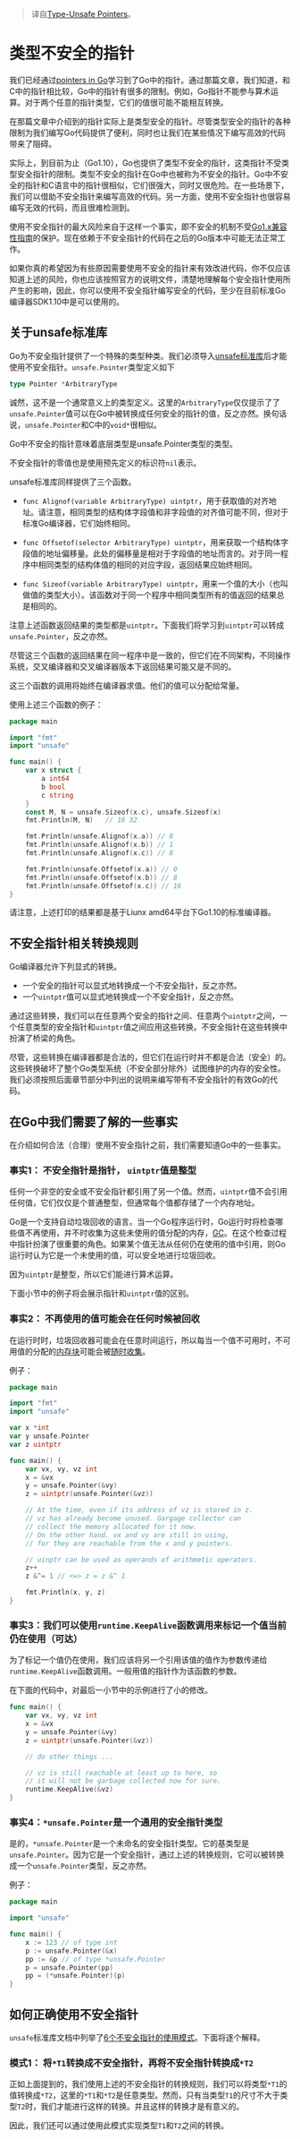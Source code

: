 > 译自[Type-Unsafe Pointers](https://go101.org/article/unsafe.html)。

# 类型不安全的指针

我们已经通过[pointers in Go](https://go101.org/article/pointer.html)学习到了Go中的指针。通过那篇文章，我们知道，和C中的指针相比较，Go中的指针有很多的限制。例如，Go指针不能参与算术运算。对于两个任意的指针类型，它们的值很可能不能相互转换。

在那篇文章中介绍到的指针实际上是类型安全的指针。尽管类型安全的指针的各种限制为我们编写Go代码提供了便利，同时也让我们在某些情况下编写高效的代码带来了阻碍。

实际上，到目前为止（Go1.10），Go也提供了类型不安全的指针，这类指针不受类型安全指针的限制。类型不安全的指针在Go中也被称为不安全的指针。Go中不安全的指针和C语言中的指针很相似，它们很强大，同时又很危险。在一些场景下，我们可以借助不安全指针来编写高效的代码。另一方面，使用不安全指针也很容易编写无效的代码，而且很难检测到。

使用不安全指针的最大风险来自于这样一个事实，即不安全的机制不受[Go1.x兼容性指南](https://golang.org/doc/go1compat)的保护。现在依赖于不安全指针的代码在之后的Go版本中可能无法正常工作。

如果你真的希望因为有些原因需要使用不安全的指针来有效改进代码，你不仅应该知道上述的风险，你也应该按照官方的说明文件，清楚地理解每个安全指针使用所产生的影响，因此，你可以使用不安全指针编写安全的代码，至少在目前标准Go编译器SDK1.10中是可以使用的。

##  关于unsafe标准库

Go为不安全指针提供了一个特殊的类型种类。我们必须导入[unsafe标准库](https://golang.org/pkg/unsafe/)后才能使用不安全指针。`unsafe.Pointer`类型定义如下

```go
type Pointer *ArbitraryType
```

诚然，这不是一个通常意义上的类型定义。这里的`ArbitraryType`仅仅提示了了`unsafe.Pointer`值可以在Go中被转换成任何安全的指针的值，反之亦然。换句话说，`unsafe.Pointer`和C中的`void*`很相似。

Go中不安全的指针意味着底层类型是unsafe.Pointer类型的类型。

不安全指针的零值也是使用预先定义的标识符`nil`表示。

unsafe标准库同样提供了三个函数。

- `func Alignof(variable ArbitraryType) uintptr`，用于获取值的对齐地址。请注意，相同类型的结构体字段值和非字段值的对齐值可能不同，但对于标准Go编译器，它们始终相同。

- `func Offsetof(selector ArbitraryType) uintptr`，用来获取一个结构体字段值的地址偏移量。此处的偏移量是相对于字段值的地址而言的。对于同一程序中相同类型的结构体值的相同的对应字段，返回结果应始终相同。

- `func Sizeof(variable ArbitraryType) uintptr`，用来一个值的大小（也叫做值的类型大小）。该函数对于同一个程序中相同类型所有的值返回的结果总是相同的。

注意上述函数返回结果的类型都是`uintptr`。下面我们将学习到`uintptr`可以转成`unsafe.Pointer`，反之亦然。

尽管这三个函数的返回结果在同一程序中是一致的，但它们在不同架构，不同操作系统，交叉编译器和交叉编译器版本下返回结果可能又是不同的。

这三个函数的调用将始终在编译器求值。他们的值可以分配给常量。

使用上述三个函数的例子：

```go
package main

import "fmt"
import "unsafe"

func main() {
	var x struct {
		a int64
		b bool
		c string
	}
	const M, N = unsafe.Sizeof(x.c), unsafe.Sizeof(x)
	fmt.Println(M, N)   // 16 32

	fmt.Println(unsafe.Alignof(x.a)) // 8
	fmt.Println(unsafe.Alignof(x.b)) // 1
	fmt.Println(unsafe.Alignof(x.c)) // 8

	fmt.Println(unsafe.Offsetof(x.a)) // 0
	fmt.Println(unsafe.Offsetof(x.b)) // 8
	fmt.Println(unsafe.Offsetof(x.c)) // 16
}
```

请注意，上述打印的结果都是基于Liunx amd64平台下Go1.10的标准编译器。

## 不安全指针相关转换规则

Go编译器允许下列显式的转换。

- 一个安全的指针可以显式地转换成一个不安全指针，反之亦然。
- 一个`uintptr`值可以显式地转换成一个不安全指针，反之亦然。

通过这些转换，我们可以在任意两个安全的指针之间、任意两个`uintptr`之间，一个任意类型的安全指针和`uintptr`值之间应用这些转换。不安全指针在这些转换中扮演了桥梁的角色。

尽管，这些转换在编译器都是合法的，但它们在运行时并不都是合法（安全）的。这些转换破坏了整个Go类型系统（不安全部分除外）试图维护的内存的安全性。我们必须按照后面章节部分中列出的说明来编写带有不安全指针的有效Go的代码。


## 在Go中我们需要了解的一些事实

在介绍如何合法（合理）使用不安全指针之前，我们需要知道Go中的一些事实。

### 事实1： 不安全指针是指针， `uintptr`值是整型

任何一个非空的安全或不安全指针都引用了另一个值。然而，`uintptr`值不会引用任何值，它们仅仅是个普通整型，但通常每个值都存储了一个内存地址。

Go是一个支持自动垃圾回收的语言。当一个Go程序运行时，Go运行时将检查哪些值不再使用，并不时收集为这些未使用的值分配的内存，[GC](https://go101.org/article/memory-block.html#when-to-collect)。在这个检查过程中指针扮演了很重要的角色。如果某个值无法从任何仍在使用的值中引用，则Go运行时认为它是一个未使用的值，可以安全地进行垃圾回收。

因为`uintptr`是整型，所以它们能进行算术运算。

下面小节中的例子将会展示指针和`uintptr`值的区别。

### 事实2： 不再使用的值可能会在任何时候被回收

在运行时时，垃圾回收器可能会在任意时间运行，所以每当一个值不可用时，不可用值的分配的[内存块](https://go101.org/article/memory-block.html)可能会被[随时收集](https://go101.org/article/memory-block.html#when-can-collect)。


例子：

```go
package main

import "fmt"
import "unsafe"

var x *int
var y unsafe.Pointer
var z uintptr

func main() {
	var vx, vy, vz int
	x = &vx
	y = unsafe.Pointer(&vy)
	z = uintptr(unsafe.Pointer(&vz))

	// At the time, even if its address of vz is stored in z.
	// vz has already become unused. Gargage collector can
	// collect the memory allocated for it now.
	// On the other hand. vx and vy are still in using,
	// for they are reachable from the x and y pointers.

	// uinptr can be used as operands of arithmetic operators.
	z++
	z &^= 1 // <=> z = z &^ 1

	fmt.Println(x, y, z)
}
```

### 事实3：我们可以使用`runtime.KeepAlive`函数调用来标记一个值当前仍在使用（可达）

为了标记一个值仍在使用，我们应该将另一个引用该值的值作为参数传递给`runtime.KeepAlive`函数调用。一般用值的指针作为该函数的参数。

在下面的代码中，对最后一小节中的示例进行了小的修改。

```go
func main() {
	var vx, vy, vz int
	x = &vx
	y = unsafe.Pointer(&vy)
	z = uintptr(unsafe.Pointer(&vz))

	// do other things ...

	// vz is still reachable at least up to here, so
	// it will not be garbage collected now for sure.
	runtime.KeepAlive(&vz)
}
```

### 事实4：`*unsafe.Pointer`是一个通用的安全指针类型

是的，`*unsafe.Pointer`是一个未命名的安全指针类型。它的基类型是`unsafe.Pointer`。因为它是一个安全指针，通过上述的转换规则，它可以被转换成一个`unsafe.Pointer`类型，反之亦然。

例子：

```go
package main

import "unsafe"

func main() {
	x := 123 // of type int
	p := unsafe.Pointer(&x)
	pp := &p // of type *unsafe.Pointer
	p = unsafe.Pointer(pp)
	pp = (*unsafe.Pointer)(p)
}
```

## 如何正确使用不安全指针

`unsafe`标准库文档中列举了[6个不安全指针的使用模式](https://golang.org/pkg/unsafe/#Pointer)。下面将逐个解释。

### 模式1： 将`*T1`转换成不安全指针，再将不安全指针转换成`*T2`

正如上面提到的，我们使用上述的不安全指针的转换规则，我们可以将类型`*T1`的值转换成`*T2`，这里的`*T1`和`*T2`是任意类型。然而，只有当类型`T1`的尺寸不大于类型`T2`时，我们才能进行这样的转换。并且这样的转换才是有意义的。

因此，我们还可以通过使用此模式实现类型`T1`和`T2`之间的转换。
